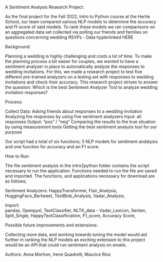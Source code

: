 A Sentiment Analysis Research Project:

As the final project for the Fall 2022, Intro to Python course at the Hertie School, our team compared various NLP models to determine the accuracy and f1-score of said models. 
To rank these models we ran comparisons on an aggregated data set collected via polling our friends and families on questions concerning wedding RSVPs - Data hyplerlinked HERE

Background:

Planning a wedding is highly challenging and costs a lot of time. To make the planning process a bit easier for couples, we wanted to have a sentiment analyzer in place to automatically analyze the responses to wedding invitations. For this, we made a research project to test five different pre-trained analyzers on a testing set with responses to wedding invitations and check their accuracy. This research project strives to answer the question: Which is the best Sentiment Analyzer Tool to analyze wedding invitation responses?

Process:


Collect Data: Asking friends about responses to a wedding invitation​
Analyzing the responses by using five sentiment analyzers​
Input: all responses​
Output: “pos” / “neg”​
Comparing the results to the true situation by using measurement tools​
Getting the best sentiment analysis tool for our purpose

Our script had a total of six functions; 5 NLP models for sentiment andalysis and one function for accuracy and an F1 score. 

How to Run:

The file sentiment analysis in the intro2python folder contains the script necessary to run the application. Functions needed to run the file are saved and imported. The functions, and applications necessary for download are as follows;

Sentiment Analyzers: 
HappyTransformer,
Flair_Analysis,
HuggingFace_Bertweet,
TextBlob_Analysis,
Vadar_Analysis, 

Import:  
pandas,
Openpyxl,
TextClassifier,
NLTK_data - Vadar_Lexicon,
Senten,
Split_Single,
HappyTextClassificiation, 
F1_score,
Accuracy Score,



Possible future improvements and extensions:


Collecting more data, and working towards tuning the model would aid further in ranking the NLP models an exciting extension to this project would be an API that could run sentiment analysis on emails. 

Authors:
Anna Morhon, Irene Quadrelli, Maurice Rios

